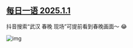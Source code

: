 <!--1735838953000-->
[每日一语 2025.1.1](https://chinadigitaltimes.net/chinese/714606.html)
------

<p>抖音搜索“武汉 春晚 现场”可提前看到春晚画面～  😂</p><p><img decoding="async" src="https://chinadigitaltimes.net/chinese/files/2025/01/2025.1.1.png" alt="img"></p><div class="addtoany_share_save_container addtoany_content addtoany_content_bottom"><div class="a2a_kit a2a_kit_size_32 addtoany_list" data-a2a-url="https://chinadigitaltimes.net/chinese/714606.html" data-a2a-title="每日一语 2025.1.1"><a class="a2a_button_facebook" href="https://www.addtoany.com/add_to/facebook?linkurl=https%3A%2F%2Fchinadigitaltimes.net%2Fchinese%2F714606.html&amp;linkname=%E6%AF%8F%E6%97%A5%E4%B8%80%E8%AF%AD%202025.1.1" title="Facebook" rel="nofollow noopener" target="_blank"></a><a class="a2a_button_twitter" href="https://www.addtoany.com/add_to/twitter?linkurl=https%3A%2F%2Fchinadigitaltimes.net%2Fchinese%2F714606.html&amp;linkname=%E6%AF%8F%E6%97%A5%E4%B8%80%E8%AF%AD%202025.1.1" title="Twitter" rel="nofollow noopener" target="_blank"></a><a class="a2a_button_telegram" href="https://www.addtoany.com/add_to/telegram?linkurl=https%3A%2F%2Fchinadigitaltimes.net%2Fchinese%2F714606.html&amp;linkname=%E6%AF%8F%E6%97%A5%E4%B8%80%E8%AF%AD%202025.1.1" title="Telegram" rel="nofollow noopener" target="_blank"></a><a class="a2a_button_reddit" href="https://www.addtoany.com/add_to/reddit?linkurl=https%3A%2F%2Fchinadigitaltimes.net%2Fchinese%2F714606.html&amp;linkname=%E6%AF%8F%E6%97%A5%E4%B8%80%E8%AF%AD%202025.1.1" title="Reddit" rel="nofollow noopener" target="_blank"></a><a class="a2a_button_whatsapp" href="https://www.addtoany.com/add_to/whatsapp?linkurl=https%3A%2F%2Fchinadigitaltimes.net%2Fchinese%2F714606.html&amp;linkname=%E6%AF%8F%E6%97%A5%E4%B8%80%E8%AF%AD%202025.1.1" title="WhatsApp" rel="nofollow noopener" target="_blank"></a><a class="a2a_button_email" href="https://www.addtoany.com/add_to/email?linkurl=https%3A%2F%2Fchinadigitaltimes.net%2Fchinese%2F714606.html&amp;linkname=%E6%AF%8F%E6%97%A5%E4%B8%80%E8%AF%AD%202025.1.1" title="Email" rel="nofollow noopener" target="_blank"></a><a class="a2a_button_copy_link" href="https://www.addtoany.com/add_to/copy_link?linkurl=https%3A%2F%2Fchinadigitaltimes.net%2Fchinese%2F714606.html&amp;linkname=%E6%AF%8F%E6%97%A5%E4%B8%80%E8%AF%AD%202025.1.1" title="Copy Link" rel="nofollow noopener" target="_blank"></a><a class="a2a_dd addtoany_share_save addtoany_share" href="https://www.addtoany.com/share"></a></div></div>
